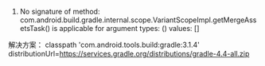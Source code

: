 1.  No signature of method: com.android.build.gradle.internal.scope.VariantScopeImpl.getMergeAssetsTask()
    is applicable for argument types: () values: []

解决方案：
    classpath 'com.android.tools.build:gradle:3.1.4'
    distributionUrl=https://services.gradle.org/distributions/gradle-4.4-all.zip



